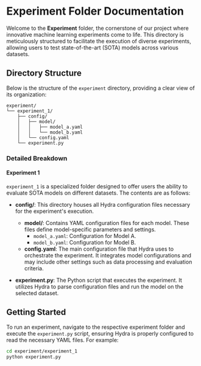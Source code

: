 
# Experiment Folder Documentation

Welcome to the **Experiment** folder, the cornerstone of our project where innovative machine learning experiments come to life. This directory is meticulously structured to facilitate the execution of diverse experiments, allowing users to test state-of-the-art (SOTA) models across various datasets.

## Directory Structure

Below is the structure of the `experiment` directory, providing a clear view of its organization:

```plaintext
experiment/
└── experiment_1/
    ├── config/
    │   ├── model/
    │   │   ├── model_a.yaml
    │   │   └── model_b.yaml
    │   └── config.yaml
    └── experiment.py
```
### Detailed Breakdown

#### Experiment 1

`experiment_1` is a specialized folder designed to offer users the ability to evaluate SOTA models on different datasets. The contents are as follows:

- **config/**: This directory houses all Hydra configuration files necessary for the experiment's execution.

    - **model/**: Contains YAML configuration files for each model. These files define model-specific parameters and settings.
        - `model_a.yaml`: Configuration for Model A.
        - `model_b.yaml`: Configuration for Model B.
    - **config.yaml**: The main configuration file that Hydra uses to orchestrate the experiment. It integrates model configurations and may include other settings such as data processing and evaluation criteria.

- **experiment.py**: The Python script that executes the experiment. It utilizes Hydra to parse configuration files and run the model on the selected dataset.

## Getting Started

To run an experiment, navigate to the respective experiment folder and execute the `experiment.py` script, ensuring Hydra is properly configured to read the necessary YAML files. For example:

```bash
cd experiment/experiment_1
python experiment.py
